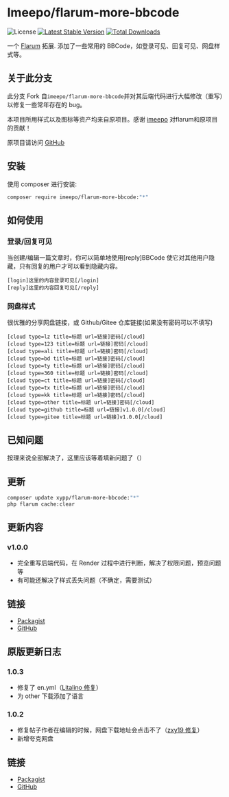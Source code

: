# Imeepo/flarum-more-bbcode

![License](https://img.shields.io/badge/license-MIT-blue.svg) [![Latest Stable Version](https://img.shields.io/packagist/v/xypp/flarum-more-bbcode.svg)](https://packagist.org/packages/xypp/flarum-more-bbcode) [![Total Downloads](https://img.shields.io/packagist/dt/xypp/flarum-more-bbcode.svg)](https://packagist.org/packages/xypp/flarum-more-bbcode)

一个 [Flarum](http://flarum.org) 拓展. 添加了一些常用的 BBCode，如登录可见、回复可见、网盘样式等。

## 关于此分支

此分支 Fork 自`imeepo/flarum-more-bbcode`并对其后端代码进行大幅修改（重写）以修复一些常年存在的 bug。

本项目所用样式以及图标等资产均来自原项目。感谢 [imeepo](https://github.com/imeepo) 对flarum和原项目的贡献！

原项目请访问 [GitHub](https://github.com/imeepo/flarum-more-bbcode)

## 安装

使用 composer 进行安装:

```sh
composer require imeepo/flarum-more-bbcode:"*"
```

## 如何使用

### 登录/回复可见

当创建/编辑一篇文章时，你可以简单地使用[reply]BBCode 使它对其他用户隐藏，只有回复的用户才可以看到隐藏内容。

```bbcode
[login]这里的内容登录可见[/login]
[reply]这里的内容回复可见[/reply]
```

### 网盘样式

很优雅的分享网盘链接，或 Github/Gitee 仓库链接(如果没有密码可以不填写)

```bbcode
[cloud type=lz title=标题 url=链接]密码[/cloud]
[cloud type=123 title=标题 url=链接]密码[/cloud]
[cloud type=ali title=标题 url=链接]密码[/cloud]
[cloud type=bd title=标题 url=链接]密码[/cloud]
[cloud type=ty title=标题 url=链接]密码[/cloud]
[cloud type=360 title=标题 url=链接]密码[/cloud]
[cloud type=ct title=标题 url=链接]密码[/cloud]
[cloud type=tx title=标题 url=链接]密码[/cloud]
[cloud type=kk title=标题 url=链接]密码[/cloud]
[cloud type=other title=标题 url=链接]密码[/cloud]
[cloud type=github title=标题 url=链接]v1.0.0[/cloud]
[cloud type=gitee title=标题 url=链接]v1.0.0[/cloud]
```

## 已知问题

按理来说全部解决了，这里应该等着填新问题了（）

## 更新

```sh
composer update xypp/flarum-more-bbcode:"*"
php flarum cache:clear
```

## 更新内容

### v1.0.0

- 完全重写后端代码，在 Render 过程中进行判断，解决了权限问题，预览问题等
- 有可能还解决了样式丢失问题（不确定，需要测试）

## 链接

- [Packagist](https://packagist.org/packages/xypp/flarum-more-bbcode)
- [GitHub](https://github.com/zxy19/flarum-more-bbcode)

## 原版更新日志

### 1.0.3

- 修复了 en.yml（[Litalino 修复](https://github.com/imeepo/flarum-more-bbcode/pull/2/commits/5ac34546d7a6c372af65471c22c2304943c3f0f0)）
- 为 other 下载添加了语言

### 1.0.2

- 修复帖子作者在编辑的时候，网盘下载地址会点击不了（[zxy19 修复](https://github.com/imeepo/flarum-more-bbcode/commit/c1e4cfcde7c1de0314be5656306fe9c7c81b9e2b)）
- 新增夸克网盘

## 链接

- [Packagist](https://packagist.org/packages/imeepo/flarum-more-bbcode)
- [GitHub](https://github.com/imeepo/flarum-more-bbcode)
